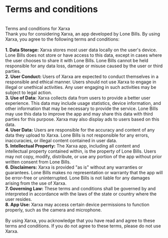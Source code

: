 # Terms and conditions
<br>Terms and conditions for Xarxa
<br>Thank you for considering Xarxa, an app developed by Lone Bills. By using Xarxa, you agree to the following terms and conditions:<br>
<br>**1.  Data Storage:** Xarxa stores most user data locally on the user's device. Lone Bills does not store or have access to this data, except in cases where the user chooses to share it with Lone Bills. Lone Bills cannot be held responsible for any data loss, damage or misuse caused by the user or third parties.
<br>**2.  User Conduct:** Users of Xarxa are expected to conduct themselves in a responsible and ethical manner. Users should not use Xarxa to engage in illegal or unethical activities. Any user engaging in such activities may be subject to legal action.
<br>**3.  Use of Data:** Xarxa collects data from users to provide a better user experience. This data may include usage statistics, device information, and other information that may be necessary to provide the service. Lone Bills may use this data to improve the app and may share this data with third parties for this purpose. Xarxa may also display ads to users based on this data.
<br>**4.  User Data:** Users are responsible for the accuracy and content of any data they upload to Xarxa. Lone Bills is not responsible for any errors, inaccuracies, or illegal content contained in user data.
<br>**5.  Intellectual Property:** The Xarxa app, including all content and intellectual property contained within, is the property of Lone Bills. Users may not copy, modify, distribute, or use any portion of the app without prior written consent from Lone Bills.
<br>**6.  Disclaimers:** Xarxa is provided "as is" without any warranties or guarantees. Lone Bills makes no representation or warranty that the app will be error-free or uninterrupted. Lone Bills is not liable for any damages arising from the use of Xarxa.
<br>**7.  Governing Law:** These terms and conditions shall be governed by and interpreted in accordance with the laws of the state or country where the user resides.
<br>**8.  App Use:** Xarxa may access certain device permissions to function properly, such as the camera and microphone.<br>
<br>By using Xarxa, you acknowledge that you have read and agree to these terms and conditions. If you do not agree to these terms, please do not use Xarxa.
